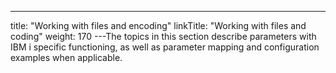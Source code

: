 ---
title: "Working with files and encoding"
linkTitle: "Working with files and coding"
weight: 170
---The topics in this section describe parameters with IBM i specific functioning, as well as parameter mapping and configuration examples when applicable.
